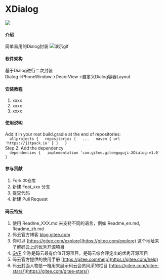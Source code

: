 # XDialog
[![](https://jitpack.io/v/com.gitee.giteeguguji/XDialog.svg)](https://jitpack.io/#com.gitee.giteeguguji/XDialog)
#### 介绍 
简单易用的Dialog封装 
![演示gif](https://gitee.com/giteeguguji/XDialog/blob/master/app/src/main/images/sample.gif)

#### 软件架构 
基于Dialog进行二次封装  
Dialog->PhoneWindow->DecorView->自定义Dialog容器Layout


#### 安装教程

1.  xxxx
2.  xxxx
3.  xxxx

#### 使用说明

Add it in your root build.gradle at the end of repositories:  
``  
	allprojects {  
		repositories {  
			...  
			maven { url 'https://jitpack.io' }
		}  
	}  
``  
Step 2. Add the dependency  
``  
	dependencies {  
	        implementation 'com.gitee.giteeguguji:XDialog:v1.0'
	}  
``  
#### 参与贡献

1.  Fork 本仓库
2.  新建 Feat_xxx 分支
3.  提交代码
4.  新建 Pull Request


#### 码云特技

1.  使用 Readme\_XXX.md 来支持不同的语言，例如 Readme\_en.md, Readme\_zh.md
2.  码云官方博客 [blog.gitee.com](https://blog.gitee.com)
3.  你可以 [https://gitee.com/explore](https://gitee.com/explore) 这个地址来了解码云上的优秀开源项目
4.  [GVP](https://gitee.com/gvp) 全称是码云最有价值开源项目，是码云综合评定出的优秀开源项目
5.  码云官方提供的使用手册 [https://gitee.com/help](https://gitee.com/help)
6.  码云封面人物是一档用来展示码云会员风采的栏目 [https://gitee.com/gitee-stars/](https://gitee.com/gitee-stars/)
